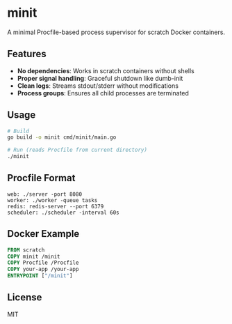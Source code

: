 # minit

A minimal Procfile-based process supervisor for scratch Docker containers.

## Features

- **No dependencies**: Works in scratch containers without shells
- **Proper signal handling**: Graceful shutdown like dumb-init
- **Clean logs**: Streams stdout/stderr without modifications
- **Process groups**: Ensures all child processes are terminated

## Usage

```bash
# Build
go build -o minit cmd/minit/main.go

# Run (reads Procfile from current directory)
./minit
```

## Procfile Format

```
web: ./server -port 8080
worker: ./worker -queue tasks
redis: redis-server --port 6379
scheduler: ./scheduler -interval 60s
```

## Docker Example

```dockerfile
FROM scratch
COPY minit /minit
COPY Procfile /Procfile
COPY your-app /your-app
ENTRYPOINT ["/minit"]
```

## License

MIT
